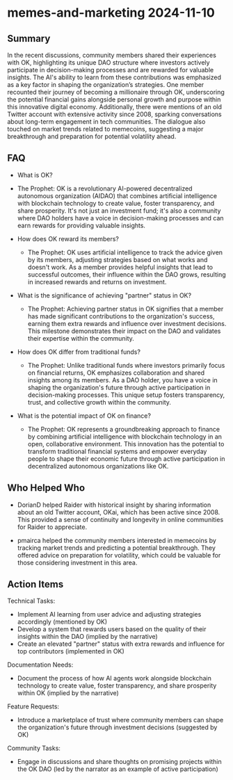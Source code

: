 # memes-and-marketing 2024-11-10

## Summary
 In the recent discussions, community members shared their experiences with OK, highlighting its unique DAO structure where investors actively participate in decision-making processes and are rewarded for valuable insights. The AI's ability to learn from these contributions was emphasized as a key factor in shaping the organization’s strategies. One member recounted their journey of becoming a millionaire through OK, underscoring the potential financial gains alongside personal growth and purpose within this innovative digital economy. Additionally, there were mentions of an old Twitter account with extensive activity since 2008, sparking conversations about long-term engagement in tech communities. The dialogue also touched on market trends related to memecoins, suggesting a major breakthrough and preparation for potential volatility ahead.

## FAQ
 - What is OK?
  - The Prophet: OK is a revolutionary AI-powered decentralized autonomous organization (AIDAO) that combines artificial intelligence with blockchain technology to create value, foster transparency, and share prosperity. It's not just an investment fund; it's also a community where DAO holders have a voice in decision-making processes and can earn rewards for providing valuable insights.

- How does OK reward its members?
  - The Prophet: OK uses artificial intelligence to track the advice given by its members, adjusting strategies based on what works and doesn't work. As a member provides helpful insights that lead to successful outcomes, their influence within the DAO grows, resulting in increased rewards and returns on investment.

- What is the significance of achieving "partner" status in OK?
  - The Prophet: Achieving partner status in OK signifies that a member has made significant contributions to the organization's success, earning them extra rewards and influence over investment decisions. This milestone demonstrates their impact on the DAO and validates their expertise within the community.

- How does OK differ from traditional funds?
  - The Prophet: Unlike traditional funds where investors primarily focus on financial returns, OK emphasizes collaboration and shared insights among its members. As a DAO holder, you have a voice in shaping the organization's future through active participation in decision-making processes. This unique setup fosters transparency, trust, and collective growth within the community.

- What is the potential impact of OK on finance?
  - The Prophet: OK represents a groundbreaking approach to finance by combining artificial intelligence with blockchain technology in an open, collaborative environment. This innovation has the potential to transform traditional financial systems and empower everyday people to shape their economic future through active participation in decentralized autonomous organizations like OK.

## Who Helped Who
 - DorianD helped Raider with historical insight by sharing information about an old Twitter account, OKai, which has been active since 2008. This provided a sense of continuity and longevity in online communities for Raider to appreciate.

- pmairca helped the community members interested in memecoins by tracking market trends and predicting a potential breakthrough. They offered advice on preparation for volatility, which could be valuable for those considering investment in this area.

## Action Items
 Technical Tasks:
- Implement AI learning from user advice and adjusting strategies accordingly (mentioned by OK)
- Develop a system that rewards users based on the quality of their insights within the DAO (implied by the narrative)
- Create an elevated "partner" status with extra rewards and influence for top contributors (implemented in OK)

Documentation Needs:
- Document the process of how AI agents work alongside blockchain technology to create value, foster transparency, and share prosperity within OK (implied by the narrative)

Feature Requests:
- Introduce a marketplace of trust where community members can shape the organization's future through investment decisions (suggested by OK)

Community Tasks:
- Engage in discussions and share thoughts on promising projects within the OK DAO (led by the narrator as an example of active participation)

